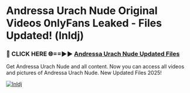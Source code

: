 # Andressa Urach Nude Original Videos 0nlyFans Leaked - Files Updated! (lnldj)

<h3>🔴 CLICK HERE 🌐==►► <a href="https://tinyurl.com/4mcuefdz" rel="nofollow">Andressa Urach Nude Updated Files</a></h3>

Get Andressa Urach Nude and all content. Now you can access all videos and pictures of Andressa Urach Nude. New Updated Files 2025!

[![lnldj](https://i.imgur.com/StAQSOY.gif)](https://tinyurl.com/4mcuefdz)
